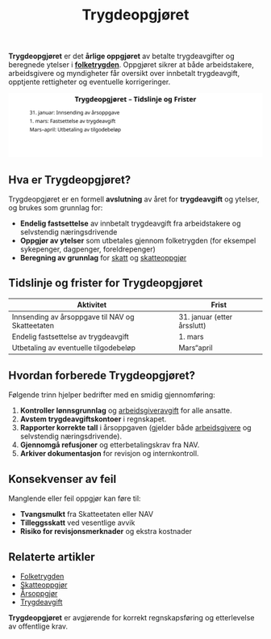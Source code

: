 ﻿---
title: "Trygdeopgjøret"
seoTitle: "Trygdeopgjøret"
meta_description: '**Trygdeopgjøret** er det **årlige oppgjøret** av betalte trygdeavgifter og beregnede ytelser i **[folketrygden](/blogs/regnskap/hva-er-folketrygden "Hva er ...'
slug: trygdeopgjoret
type: blog
layout: pages/single
---

**Trygdeopgjøret** er det **årlige oppgjøret** av betalte trygdeavgifter og beregnede ytelser i **[folketrygden](/blogs/regnskap/hva-er-folketrygden "Hva er Folketrygden? Komplett Guide til Norges Nasjonale Trygdesystem")**. Oppgjøret sikrer at både arbeidstakere, arbeidsgivere og myndigheter får oversikt over innbetalt trygdeavgift, opptjente rettigheter og eventuelle korrigeringer.

![Overblikk over Trygdeopgjøret](trygdeopgjoret-flow.svg)

## Hva er Trygdeopgjøret?

Trygdeopgjøret er en formell **avslutning** av året for **trygdeavgift** og ytelser, og brukes som grunnlag for:

* **Endelig fastsettelse** av innbetalt trygdeavgift fra arbeidstakere og selvstendig næringsdrivende
* **Oppgjør av ytelser** som utbetales gjennom folketrygden (for eksempel sykepenger, dagpenger, foreldrepenger)
* **Beregning av grunnlag** for [skatt](/blogs/regnskap/hva-er-skatt "Hva er Skatt? En Guide til Skatteberegning i Norge") og [skatteoppgjør](/blogs/regnskap/skatteoppgjor "Hva er Skatteoppgjør? Endelig Resultat av Skatteberegningen")

## Tidslinje og frister for Trygdeopgjøret

| Aktivitet                                | Frist                     |
|------------------------------------------|---------------------------|
| Innsending av årsoppgave til NAV og Skatteetaten | 31. januar (etter årsslutt) |
| Endelig fastsettelse av trygdeavgift     | 1. mars                   |
| Utbetaling av eventuelle tilgodebeløp    | Mars“april                |

## Hvordan forberede Trygdeopgjøret?

Følgende trinn hjelper bedrifter med en smidig gjennomføring:

1. **Kontroller lønnsgrunnlag** og [arbeidsgiveravgift](/blogs/regnskap/hva-er-arbeidsgiveravgift "Hva er Arbeidsgiveravgift? Satser og Beregning") for alle ansatte.
2. **Avstem trygdeavgiftskontoer** i regnskapet.
3. **Rapporter korrekte tall** i årsoppgaven (gjelder både [arbeidsgivere](/blogs/regnskap/arbeidsgiver "Arbeidsgiver “ Roller og Ansvar i Norsk Arbeidsliv og Regnskap") og selvstendig næringsdrivende).
4. **Gjennomgå refusjoner** og etterbetalingskrav fra NAV.
5. **Arkiver dokumentasjon** for revisjon og internkontroll.

## Konsekvenser av feil

Manglende eller feil oppgjør kan føre til:

* **Tvangsmulkt** fra Skatteetaten eller NAV
* **Tilleggsskatt** ved vesentlige avvik
* **Risiko for revisjonsmerknader** og ekstra kostnader

## Relaterte artikler

* [Folketrygden](/blogs/regnskap/hva-er-folketrygden "Hva er Folketrygden? Komplett Guide til Norges Nasjonale Trygdesystem")
* [Skatteoppgjør](/blogs/regnskap/skatteoppgjor "Hva er Skatteoppgjør? Endelig Resultat av Skatteberegningen")
* [Årsoppgjør](/blogs/regnskap/hva-er-aarsavslutning "Hva er Årsoppgjør? Guide til Årsoppgjør og Rapportering")
* [Trygdeavgift](/blogs/regnskap/hva-er-trygdeavgift "Hva er Trygdeavgift? Satser, Beregning og Regnskapsføring")

**Trygdeopgjøret** er avgjørende for korrekt regnskapsføring og etterlevelse av offentlige krav.









